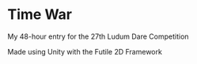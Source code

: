 Time War
====

My 48-hour entry for the 27th Ludum Dare Competition

Made using Unity with the Futile 2D Framework
